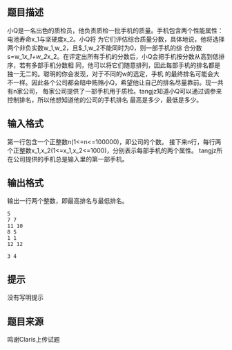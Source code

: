 


## 题目描述
小Q是一名出色的质检员，他负责质检一批手机的质量。手机包含两个性能属性：电池寿命x_1与坚硬度x_2。小Q将
为它们评估综合质量分数，具体地说，他将选择两个非负实数w_1,w_2，且$_1,w_2不能同时为0，则一部手机的综
合分数s=w_1*x_1+w_2*x_2。在评定出所有手机的分数后，小Q会把手机按分数从高到低排序，若有多部手机分数相
同，他可以将它们随意排列，因此每部手机的排名都是独一无二的。聪明的你会发现，对于不同的w的选定，手机
的最终排名可能会大不一样。因此各个公司都会暗中贿赂小Q，希望他让自己的排名尽量靠前。现一共有n家公司，
每家公司提供了一部手机用于质检。tangjz知道小Q可以通过调参来控制排名，所以他想知道他的公司的手机排名
最高是多少，最低是多少。
## 输入格式
第一行包含一个正整数n(1<=n<=100000)，即公司的个数。
接下来n行，每行两个正整数x_1,x_2(1<=x_1,x_2<=1000)，分别表示每部手机的两个属性。
tangjz所在公司提供的手机总是输入里的第一部手机。
## 输出格式
输出一行两个整数，即最高排名与最低排名。

```input1
5
7 7
11 10
8 5
1 1
12 12

```

```output1
3 4
```

## 提示
没有写明提示
## 题目来源
鸣谢Claris上传试题


